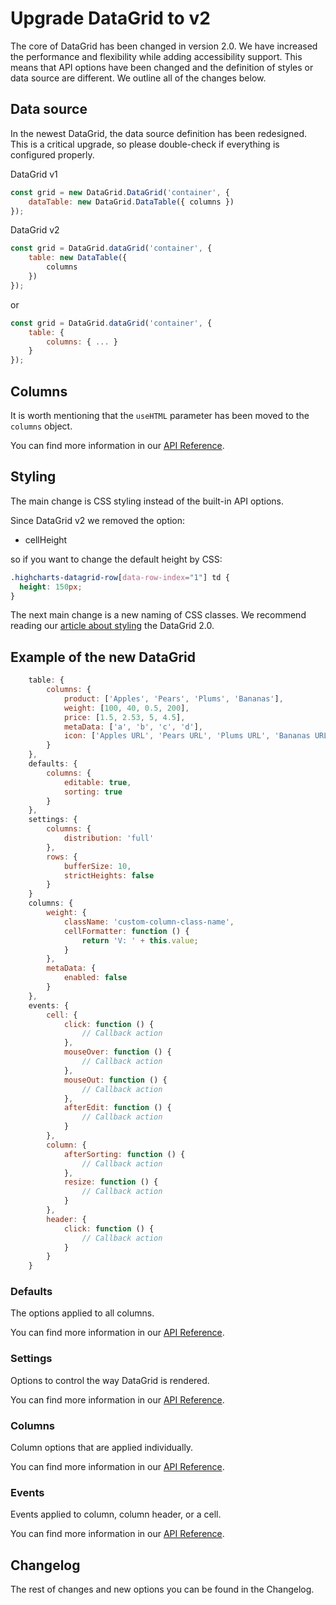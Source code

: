 Upgrade DataGrid to v2
===
The core of DataGrid has been changed in version 2.0. We have increased the performance and flexibility while adding accessibility support. This means that API options have been changed and the definition of styles or data source are different. We outline all of the changes below. 

## Data source
In the newest DataGrid, the data source definition has been redesigned. This is a critical upgrade, so please double-check if everything is configured properly.

DataGrid v1
```js
const grid = new DataGrid.DataGrid('container', {
    dataTable: new DataGrid.DataTable({ columns })
});
```

DataGrid v2
```js
const grid = DataGrid.dataGrid('container', {
    table: new DataTable({
        columns
    })
});
```

or

```js
const grid = DataGrid.dataGrid('container', {
    table: {
        columns: { ... }
    }
});
```

## Columns
It is worth mentioning that the `useHTML` parameter has been moved to the `columns` object.

You can find more information in our [API Reference](https://api.highcharts.com/dashboards/typedoc/interfaces/DataGrid_DataGridOptions.IndividualColumnOptions.html#useHTML).

## Styling
The main change is CSS styling instead of the built-in API options.

Since DataGrid v2 we removed the option:
 * cellHeight

so if you want to change the default height by CSS:

```css
.highcharts-datagrid-row[data-row-index="1"] td {
  height: 150px;
}
```

The next main change is a new naming of CSS classes.
We recommend reading our [article about styling](https://www.highcharts.com/docs/datagrid/style-by-css) the DataGrid 2.0.

## Example of the new DataGrid

```js
    table: {
        columns: {
            product: ['Apples', 'Pears', 'Plums', 'Bananas'],
            weight: [100, 40, 0.5, 200],
            price: [1.5, 2.53, 5, 4.5],
            metaData: ['a', 'b', 'c', 'd'],
            icon: ['Apples URL', 'Pears URL', 'Plums URL', 'Bananas URL']
        }
    },
    defaults: {
        columns: {
            editable: true,
            sorting: true
        }
    },
    settings: {
        columns: {
            distribution: 'full'
        },
        rows: {
            bufferSize: 10,
            strictHeights: false
        }
    }
    columns: {
        weight: {
            className: 'custom-column-class-name',
            cellFormatter: function () {
                return 'V: ' + this.value;
            }
        },
        metaData: {
            enabled: false
        }
    },
    events: {
        cell: {
            click: function () {
                // Callback action
            },
            mouseOver: function () {
                // Callback action
            },
            mouseOut: function () {
                // Callback action
            },
            afterEdit: function () {
                // Callback action
            }
        },
        column: {
            afterSorting: function () {
                // Callback action
            },
            resize: function () {
                // Callback action
            }
        },
        header: {
            click: function () {
                // Callback action
            }
        }
    }
```

### Defaults
The options applied to all columns.

You can find more information in our [API Reference](https://api.highcharts.com/dashboards/typedoc/interfaces/DataGrid_DataGridOptions.DataGridDefaults).

### Settings
Options to control the way DataGrid is rendered.

You can find more information in our [API Reference](https://api.highcharts.com/dashboards/typedoc/interfaces/DataGrid_DataGridOptions.DataGridSettings).

### Columns
Column options that are applied individually.

You can find more information in our [API Reference](https://api.highcharts.com/dashboards/typedoc/interfaces/DataGrid_DataGridOptions.IndividualColumnOptions.html).

### Events
Events applied to column, column header, or a cell.

You can find more information in our [API Reference](https://api.highcharts.com/dashboards/typedoc/interfaces/DataGrid_DataGridOptions.IndividualColumnOptions.html#events).

## Changelog
The rest of changes and new options you can be found in the Changelog.